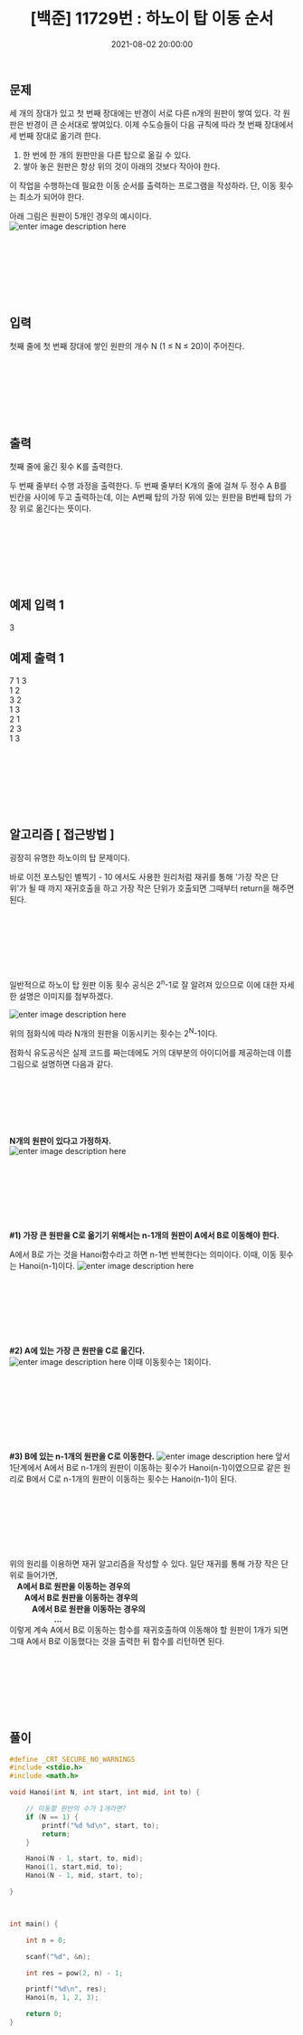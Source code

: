 ﻿---
title: "[백준] 11729번 : 하노이 탑 이동 순서 "
date: 2021-08-02 20:00:00
categories:
- Algorithm
tags:
- 백준
- 알고리즘
- 단계별 풀어보기
---

## 문제

세 개의 장대가 있고 첫 번째 장대에는 반경이 서로 다른 n개의 원판이 쌓여 있다. 각 원판은 반경이 큰 순서대로 쌓여있다. 이제 수도승들이 다음 규칙에 따라 첫 번째 장대에서 세 번째 장대로 옮기려 한다.

1.  한 번에 한 개의 원판만을 다른 탑으로 옮길 수 있다.
2.  쌓아 놓은 원판은 항상 위의 것이 아래의 것보다 작아야 한다.

이 작업을 수행하는데 필요한 이동 순서를 출력하는 프로그램을 작성하라. 단, 이동 횟수는 최소가 되어야 한다.

아래 그림은 원판이 5개인 경우의 예시이다.
<br>
![enter image description here](https://github.com/idkim97/idkim97.github.io/blob/master/img/11729.png?raw=true)


<br><br><br><br><br><br>

  

## 입력

첫째 줄에 첫 번째 장대에 쌓인 원판의 개수 N (1 ≤ N ≤ 20)이 주어진다.

<br><br><br><br><br><br>

  

## 출력

첫째 줄에 옮긴 횟수 K를 출력한다.

두 번째 줄부터 수행 과정을 출력한다. 두 번째 줄부터 K개의 줄에 걸쳐 두 정수 A B를 빈칸을 사이에 두고 출력하는데, 이는 A번째 탑의 가장 위에 있는 원판을 B번째 탑의 가장 위로 옮긴다는 뜻이다.

<br><br><br><br><br><br>

  

## 예제 입력 1

3

## 예제 출력 1

7
1 3  
1 2  
3 2  
1 3  
2 1  
2 3  
1 3  

<br><br><br><br><br><br>

## 알고리즘 [ 접근방법 ]

굉장히 유명한 하노이의 탑 문제이다.

바로 이전 포스팅인 별찍기 - 10 에서도 사용한 원리처럼 재귀를 통해 '가장 작은 단위'가 될 때 까지 재귀호출을 하고 가장 작은 단위가 호출되면 그때부터 return을 해주면 된다.

<br><br><br><br><br><br>

일반적으로 하노이 탑 원판 이동 횟수 공식은 2<sup>n</sup>-1로 잘 알려져 있으므로 이에 대한 자세한 설명은 이미지를 첨부하겠다.  

![enter image description here](https://github.com/idkim97/idkim97.github.io/blob/master/img/하노이.jpg?raw=true)  

위의 점화식에 따라 N개의 원판을 이동시키는 횟수는 2<sup>N</sup>-1이다.

점화식 유도공식은 실제 코드를 짜는데에도 거의 대부분의 아이디어를 제공하는데 이름 그림으로 설명하면 다음과 같다.
<br><br><br><br><br><br><br>

**N개의 원판이 있다고 가정하자.** <br>
![enter image description here](https://github.com/idkim97/idkim97.github.io/blob/master/img/%ED%95%98%EB%85%B8%EC%9D%B41.png?raw=true)

<br><br><br><br><br><br>

**#1) 가장 큰 원판을 C로 옮기기 위해서는 n-1개의 원판이 A에서 B로 이동해야 한다.**

A에서 B로 가는 것을 Hanoi함수라고 하면 n-1번 반복한다는 의미이다.
이때, 이동 횟수는 Hanoi(n-1)이다.
![enter image description here](https://github.com/idkim97/idkim97.github.io/blob/master/img/%ED%95%98%EB%85%B8%EC%9D%B42.png?raw=true)

<br><br><br><br><br><br>

**#2) A에 있는 가장 큰 원판을 C로 옮긴다.** <br>
![enter image description here](https://github.com/idkim97/idkim97.github.io/blob/master/img/%ED%95%98%EB%85%B8%EC%9D%B43.png?raw=true)
이때 이동횟수는 1회이다.

<br><br><br><br><br><br><br>

**#3) B에 있는 n-1개의 원판을 C로 이동한다.**
![enter image description here](https://github.com/idkim97/idkim97.github.io/blob/master/img/%ED%95%98%EB%85%B8%EC%9D%B44.png?raw=true)
앞서 1단계에서 A에서 B로 n-1개의 원판이 이동하는 횟수가 Hanoi(n-1)이였으므로 같은 원리로 B에서 C로 n-1개의 원판이 이동하는 횟수는 Hanoi(n-1)이 된다. 

<br><br><br><br><br><br>

위의 원리를 이용하면 재귀 알고리즘을 작성할 수 있다. 
일단 재귀를 통해 가장 작은 단위로 들어가면,  
**&nbsp;&nbsp;&nbsp;&nbsp;A에서 B로 원판을 이동하는 경우의  
&nbsp;&nbsp;&nbsp;&nbsp;&nbsp;&nbsp;&nbsp;&nbsp;A에서 B로 원판을 이동하는 경우의  
&nbsp;&nbsp;&nbsp;&nbsp;&nbsp;&nbsp;&nbsp;&nbsp;&nbsp;&nbsp;&nbsp;&nbsp;A에서 B로 원판을 이동하는 경우의**  
&nbsp;&nbsp;&nbsp;&nbsp;&nbsp;&nbsp;&nbsp;&nbsp;&nbsp;&nbsp;&nbsp;&nbsp;&nbsp;&nbsp;&nbsp;&nbsp;&nbsp;&nbsp;&nbsp;&nbsp;**...**  
이렇게 계속 A에서 B로 이동하는 함수를 재귀호출하여 이동해야 할 원판이 1개가 되면 그때 A에서 B로 이동했다는 것을 출력한 뒤 함수를 리턴하면 된다.

<br><br><br><br><br><br>

## 풀이
```c
#define _CRT_SECURE_NO_WARNINGS
#include <stdio.h>
#include <math.h>

void Hanoi(int N, int start, int mid, int to) {

	// 이동할 원반의 수가 1개라면?
	if (N == 1) {
		printf("%d %d\n", start, to);
		return;
	}

	Hanoi(N - 1, start, to, mid);
	Hanoi(1, start,mid, to);
	Hanoi(N - 1, mid, start, to);

}



int main() {

	int n = 0;

	scanf("%d", &n);

	int res = pow(2, n) - 1;

	printf("%d\n", res);
	Hanoi(n, 1, 2, 3);

	return 0;
}
```


